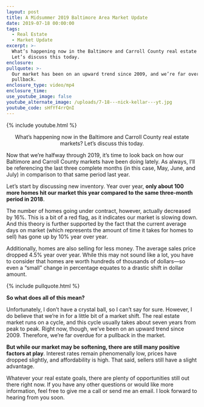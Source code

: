 ```yaml
---
layout: post
title: A Midsummer 2019 Baltimore Area Market Update
date: 2019-07-18 00:00:00
tags:
  - Real Estate
  - Market Update
excerpt: >-
  What’s happening now in the Baltimore and Carroll County real estate markets?
  Let’s discuss this today.
enclosure:
pullquote: >-
  Our market has been on an upward trend since 2009, and we’re far overdue for a
  pullback.
enclosure_type: video/mp4
enclosure_time:
use_youtube_image: false
youtube_alternate_image: /uploads/7-18---nick-kellar---yt.jpg
youtube_code: sHfYf4rrQnI
---
```


{% include youtube.html %}

<center>What’s happening now in the Baltimore and Carroll County real estate markets? Let’s discuss this today.</center>

Now that we’re halfway through 2019, it’s time to look back on how our Baltimore and Carroll County markets have been doing lately. As always, I’ll be referencing the last three complete months (in this case, May, June, and July) in comparison to that same period last year.

Let’s start by discussing new inventory. Year over year, **only about 100 more homes hit our market this year compared to the same three-month period in 2018**.

The number of homes going under contract, however, actually decreased by 16%. This is a bit of a red flag, as it indicates our market is slowing down. And this theory is further supported by the fact that the current average days on market (which represents the amount of time it takes for homes to sell) has gone up by 10% year over year.

Additionally, homes are also selling for less money. The average sales price dropped 4.5% year over year. While this may not sound like a lot, you have to consider that homes are worth hundreds of thousands of dollars—so even a “small” change in percentage equates to a drastic shift in dollar amount.

{% include pullquote.html %}

**So what does all of this mean?**

Unfortunately, I don’t have a crystal ball, so I can’t say for sure. However, I do believe that we’re in for a little bit of a market shift. The real estate market runs on a cycle, and this cycle usually takes about seven years from peak to peak. Right now, though, we’ve been on an upward trend since 2009. Therefore, we’re far overdue for a pullback in the market.

**But while our market may be softening, there are still many positive factors at play**. Interest rates remain phenomenally low, prices have dropped slightly, and affordability is high. That said, sellers still have a slight advantage.

Whatever your real estate goals, there are plenty of opportunities still out there right now. If you have any other questions or would like more information, feel free to give me a call or send me an email. I look forward to hearing from you soon.